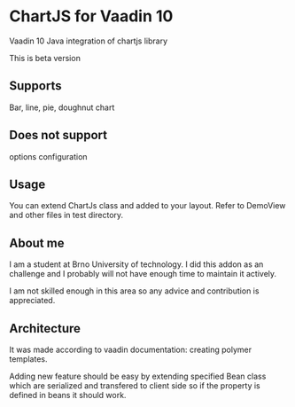 # ChartJS for Vaadin 10

Vaadin 10 Java integration of chartjs library

This is beta version

## Supports
Bar, line, pie, doughnut chart

## Does not support
options configuration

## Usage
You can extend <type>ChartJs class and added to your layout.
Refer to DemoView and other files in test directory.

## About me
I am a student at Brno University of technology.
I did this addon as an challenge and I probably will not have enough time to maintain it actively.

I am not skilled enough in this area so any advice and contribution is appreciated.

## Architecture
It was made according to vaadin documentation: creating polymer templates.

Adding new feature should be easy by extending specified Bean class which are serialized and transfered to client side so if the property is defined in beans it should work.